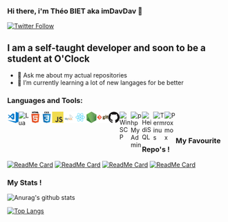 ### Hi there, i'm Théo BIET aka imDavDav 👋
[![Twitter Follow](https://img.shields.io/twitter/follow/biet_theo?color=1DA1F2&logo=twitter&style=for-the-badge)](https://twitter.com/biet_theo)

## I am a self-taught developer and soon to be a student at O'Clock
  - 💬 Ask me about my actual repositories
  - 🌱 I’m currently learning a lot of new langages for be better

### Languages and Tools:

<img align="left" alt="Visual Studio Code" width="26px" src="https://raw.githubusercontent.com/github/explore/80688e429a7d4ef2fca1e82350fe8e3517d3494d/topics/visual-studio-code/visual-studio-code.png" />
<img align="left" alt="Lua" width="26px" src="https://upload.wikimedia.org/wikipedia/commons/thumb/c/cf/Lua-Logo.svg/1200px-Lua-Logo.svg.png" />
<img align="left" alt="HTML5" width="26px" src="https://raw.githubusercontent.com/github/explore/80688e429a7d4ef2fca1e82350fe8e3517d3494d/topics/html/html.png" />
<img align="left" alt="CSS3" width="26px" src="https://raw.githubusercontent.com/github/explore/80688e429a7d4ef2fca1e82350fe8e3517d3494d/topics/css/css.png" />
<img align="left" alt="JavaScript" width="26px" src="https://raw.githubusercontent.com/github/explore/80688e429a7d4ef2fca1e82350fe8e3517d3494d/topics/javascript/javascript.png" />
<img align="left" alt="MySQL" width="26px" src="https://raw.githubusercontent.com/github/explore/80688e429a7d4ef2fca1e82350fe8e3517d3494d/topics/mysql/mysql.png" />
<img align="left" alt="React" width="26px" src="https://raw.githubusercontent.com/github/explore/80688e429a7d4ef2fca1e82350fe8e3517d3494d/topics/react/react.png" />
<img align="left" alt="Node.js" width="26px" src="https://raw.githubusercontent.com/github/explore/80688e429a7d4ef2fca1e82350fe8e3517d3494d/topics/nodejs/nodejs.png" />
<img align="left" alt="Git" width="26px" src="https://raw.githubusercontent.com/github/explore/80688e429a7d4ef2fca1e82350fe8e3517d3494d/topics/git/git.png" />
<img align="left" alt="GitHub" width="26px" src="https://raw.githubusercontent.com/github/explore/78df643247d429f6cc873026c0622819ad797942/topics/github/github.png" />
<img align="left" alt="WinSCP" width="26px" src="https://upload.wikimedia.org/wikipedia/commons/d/de/WinSCP_Logo.png" />
<img align="left" alt="phpMyAdmin" width="26px" src="https://upload.wikimedia.org/wikipedia/commons/9/95/PhpMyAdmin_logo.png" />
<img align="left" alt="HeidiSQL" width="26px" src="https://upload.wikimedia.org/wikipedia/commons/2/2f/HeidiSQL-Logo.png" />
<img align="left" alt="Terminus" width="26px" src="https://insmac.org/uploads/posts/2020-08/1598868790_terminus.png" />
<img align="left" alt="Proxmox" width="26px" src="https://i0.wp.com/homputersecurity.com/wp-content/uploads/2020/06/proxmox-2.png?ssl=1" />

<br />
<br />

### My Favourite Repo's !

[![ReadMe Card](https://github-readme-stats.vercel.app/api/pin/?username=TheoBIET&repo=TB-InfectedZone&theme=dark)](https://github.com/TheoBIET/TB-InfectedZone)
[![ReadMe Card](https://github-readme-stats.vercel.app/api/pin/?username=TheoBIET&repo=Yumeko&theme=dark)](https://github.com/TheoBIET/Yumeko)
[![ReadMe Card](https://github-readme-stats.vercel.app/api/pin/?username=TheoBIET&repo=SnakeVanillaJS&theme=dark)](https://github.com/TheoBIET/SnakeVanillaJS)
[![ReadMe Card](https://github-readme-stats.vercel.app/api/pin/?username=TheoBIET&repo=BeatApp&theme=dark)](https://github.com/TheoBIET/BeatApp)


### My Stats !

![Anurag's github stats](https://github-readme-stats.vercel.app/api?username=TheoBIET&theme=dark&show_icons=true)
<br />

[![Top Langs](https://github-readme-stats.vercel.app/api/top-langs/?username=TheoBIET&hide=html&theme=dark)](https://github.com/anuraghazra/github-readme-stats)
